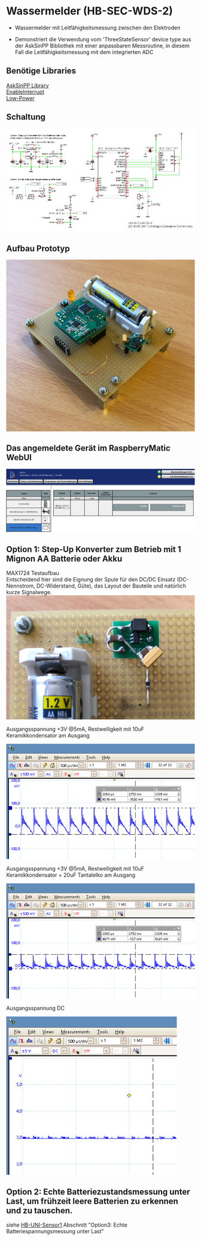 
# Wassermelder (HB-SEC-WDS-2)

- Wassermelder mit Leitfähigkeitsmessung zwischen den Elektroden

- Demonstriert die Verwendung vom 'ThreeStateSensor' device type aus der AskSinPP Bibliothek mit einer anpassbaren Messroutine, in diesem Fall die Leitfähigkeitsmessung mit dem integrierten ADC

## Benötige Libraries

[AskSinPP Library](https://github.com/pa-pa/AskSinPP)</br>
[EnableInterrupt](https://github.com/GreyGnome/EnableInterrupt)</br>
[Low-Power](https://github.com/rocketscream/Low-Power)

## Schaltung
![pic](Images/Schaltung.png)

## Aufbau Prototyp

![pic](Images/Prototyp.jpg)

## Das angemeldete Gerät im RaspberryMatic WebUI

![pic](Images/WebUI.png)

## Option 1: Step-Up Konverter zum Betrieb mit 1 Mignon AA Batterie oder Akku

MAX1724 Testaufbau<br>
Entscheidend hier sind die Eignung der Spule für den DC/DC Einsatz (DC-Nennstrom, DC-Widerstand, Güte), das Layout der Bauteile und natürlich kurze Signalwege.
![pic](Images/MAX1724.jpg)


Ausgangsspannung +3V @5mA, Restwelligkeit mit 10uF Keramikkondensator am Ausgang

![pic](Images/step-up_output_AC_with_10u.png)

Ausgangsspannung +3V @5mA, Restwelligkeit mit 10uF Keramikkondensator + 20uF Tantalelko am Ausgang

![pic](Images/step-up_output_AC_with_10u_20u.png)

Ausgangsspannung DC

![pic](Images/step-up_output_DC.png)

## Option 2: Echte Batteriezustandsmessung unter Last, um frühzeit leere Batterien zu erkennen und zu tauschen.

siehe
[HB-UNI-Sensor1](https://github.com/TomMajor/AskSinPP_Examples/tree/master/HB-UNI-Sensor1)
Abschnitt "Option3: Echte Batteriespannungsmessung unter Last"
